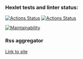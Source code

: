 ### Hexlet tests and linter status:
[![Actions Status](https://github.com/Asma-pixel/frontend-project-11/workflows/hexlet-check/badge.svg)](https://github.com/Asma-pixel/frontend-project-11/actions)
[![Actions Status](https://github.com/Asma-pixel/frontend-project-11/workflows/test/badge.svg)](https://github.com/Asma-pixel/frontend-project-11/actions)

[![Maintainability](https://api.codeclimate.com/v1/badges/830ad505b7adbfcd4bc6/maintainability)](https://codeclimate.com/github/Asma-pixel/frontend-project-11/maintainability)


### Rss aggregator

[Link to site](https://rss-aggregator-asma-pixel.vercel.app/)
